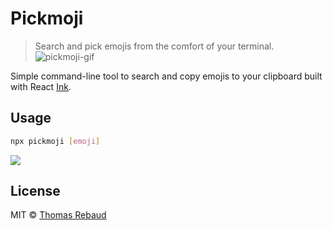 # Pickmoji

> Search and pick emojis from the comfort of your terminal.
> ![pickmoji-gif](https://user-images.githubusercontent.com/8050949/102306599-9b373a00-3f30-11eb-9494-f307b8ebedd2.gif?raw=true)

Simple command-line tool to search and copy emojis to your clipboard built with React [Ink](https://github.com/vadimdemedes/ink).

## Usage

```bash
npx pickmoji [emoji]
```

![](https://github.com/user-attachments/assets/3b3e0ab4-d70c-4f39-bba5-e3ac8026b828)

## License

MIT © [Thomas Rebaud](https://trebaud.github.io)
